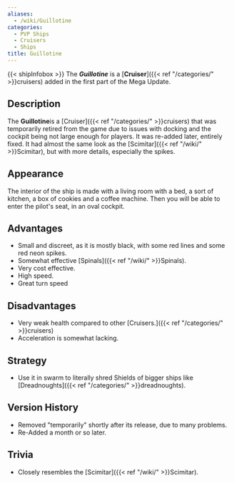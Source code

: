 ```yaml
---
aliases:
  - /wiki/Guillotine
categories:
  - PVP Ships
  - Cruisers
  - Ships
title: Guillotine
---
```


{{< shipInfobox >}} The **_Guillotine_** is a [**Cruiser**]({{< ref "/categories/" >}}cruisers) added in the first part of the Mega Update.

## Description

The **Guillotine**is a [Cruiser]({{< ref "/categories/" >}}cruisers) that was temporarily retired from the game due to issues with docking and the cockpit being not large enough for players. It was re-added later, entirely fixed. It had almost the same look as the [Scimitar]({{< ref "/wiki/" >}}Scimitar), but with more details, especially the spikes.

## Appearance

The interior of the ship is made with a living room with a bed, a sort of kitchen, a box of cookies and a coffee machine. Then you will be able to enter the pilot's seat, in an oval cockpit.

## Advantages

- Small and discreet, as it is mostly black, with some red lines and some red neon spikes.
- Somewhat effective [Spinals]({{< ref "/wiki/" >}}Spinals).
- Very cost effective.
- High speed.
- Great turn speed

## Disadvantages

- Very weak health compared to other [Cruisers.]({{< ref "/categories/" >}}cruisers)
- Acceleration is somewhat lacking.

## Strategy

- Use it in swarm to literally shred Shields of bigger ships like [Dreadnoughts]({{< ref "/categories/" >}}dreadnoughts).

## Version History

- Removed "temporarily" shortly after its release, due to many problems.
- Re-Added a month or so later.

## Trivia

- Closely resembles the [Scimitar]({{< ref "/wiki/" >}}Scimitar).
